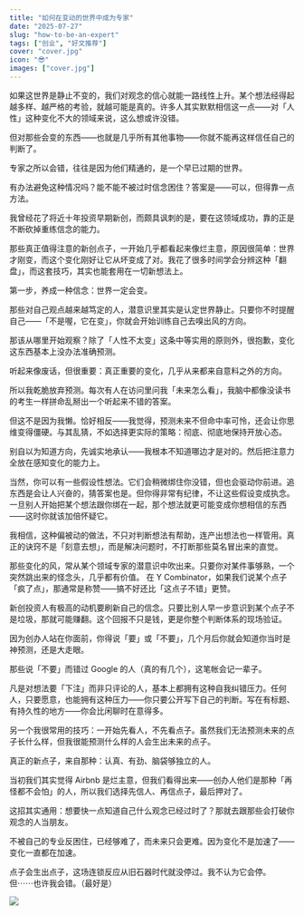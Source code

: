 ```yaml
---
title: "如何在变动的世界中成为专家"
date: "2025-07-27"
slug: "how-to-be-an-expert"
tags: ["创业", "好文推荐"]
cover: "cover.jpg"
icon: "😎"
images: ["cover.jpg"]
---
```

如果这世界是静止不变的，我们对观念的信心就能一路线性上升。某个想法经得起越多样、越严格的考验，就越可能是真的。许多人其实默默相信这一点——对「人性」这种变化不大的领域来说，这么想或许没错。



但对那些会变的东西——也就是几乎所有其他事物——你就不能再这样信任自己的判断了。



专家之所以会错，往往是因为他们精通的，是一个早已过期的世界。



有办法避免这种情况吗？能不能不被过时信念困住？答案是——可以，但得靠一点方法。



我曾经花了将近十年投资早期新创，而颇具讽刺的是，要在这领域成功，靠的正是不断砍掉重练信念的能力。



那些真正值得注意的新创点子，一开始几乎都看起来像烂主意，原因很简单：世界才刚变，而这个变化刚好让它从坏变成了对。我花了很多时间学会分辨这种「翻盘」，而这套技巧，其实也能套用在一切新想法上。



第一步，养成一种信念：世界一定会变。



那些对自己观点越来越笃定的人，潜意识里其实是认定世界静止。只要你不时提醒自己——「不是喔，它在变」，你就会开始训练自己去嗅出风的方向。



那该从哪里开始观察？除了「人性不太变」这条中等实用的原则外，很抱歉，变化这东西基本上没办法准确预测。



听起来像废话，但很重要：真正重要的变化，几乎从来都来自意料之外的方向。



所以我乾脆放弃预测。每次有人在访问里问我「未来怎么看」，我脑中都像没读书的考生一样拼命乱掰出一个听起来不错的答案。



但这不是因为我懒。恰好相反——我觉得，预测未来不但命中率可怜，还会让你思维变得僵硬。与其乱猜，不如选择更实际的策略：彻底、彻底地保持开放心态。



别自以为知道方向，先诚实地承认——我根本不知道哪边才是对的。然后把注意力全放在感知变化的能力上。



当然，你可以有一些假设性想法。它们会稍微绑住你没错，但也会驱动你前进。追东西是会让人兴奋的，猜答案也是。但你得非常有纪律，不让这些假设变成执念。
一旦别人开始把某个想法跟你绑在一起，那个想法就更可能变成你想相信的东西——这时你就该加倍怀疑它。



我相信，这种偏被动的做法，不只对判断想法有帮助，连产出想法也一样管用。真正的诀窍不是「刻意去想」，而是解决问题时，不打断那些莫名冒出来的直觉。



那些变化的风，常从某个领域专家的潜意识中吹出来。只要你对某件事够熟，一个突然跳出来的怪念头，几乎都有价值。
在 Y Combinator，如果我们说某个点子「疯了点」，那通常是称赞——搞不好还比「这点子不错」更赞。



新创投资人有极高的动机要刷新自己的信念。只要比别人早一步意识到某个点子不是垃圾，那就可能赚翻。这个回报不只是钱，更是你整个判断体系的现场验证。



因为创办人站在你面前，你得说「要」或「不要」，几个月后你就会知道你当时是神预测，还是大走眼。



那些说「不要」而错过 Google 的人（真的有几个），这笔帐会记一辈子。



凡是对想法要「下注」而非只评论的人，基本上都拥有这种自我纠错压力。任何人，只要愿意，也能拥有这种压力——你只要公开写下自己的判断。写在有标题、有持久性的地方——你会比闲聊时在意得多。



另一个我很常用的技巧：一开始先看人，不先看点子。虽然我们无法预测未来的点子长什么样，但我很能预测什么样的人会生出未来的点子。



真正的新点子，来自那种：认真、有劲、脑袋够独立的人。



当初我们其实觉得 Airbnb 是烂主意，但我们看得出来——创办人他们是那种「再怪都不会怕」的人，所以我们选择先信人、再信点子，最后押对了。



这招其实通用：想要快一点知道自己什么观念已经过时了？那就去跟那些会打破你观念的人当朋友。



不被自己的专业反困住，已经够难了，而未来只会更难。因为变化不是加速了——变化一直都在加速。



点子会生出点子，这场连锁反应从旧石器时代就没停过。我不认为它会停。
但⋯⋯也许我会错。（最好是）




![](https://prod-files-secure.s3.us-west-2.amazonaws.com/112d0858-5090-4d34-a606-b75eb8d65fd2/46476355-9cf3-4e99-9b7a-3531bc426380/1000202064.png?X-Amz-Algorithm=AWS4-HMAC-SHA256&X-Amz-Content-Sha256=UNSIGNED-PAYLOAD&X-Amz-Credential=ASIAZI2LB466TF7FVMPP%2F20250804%2Fus-west-2%2Fs3%2Faws4_request&X-Amz-Date=20250804T123048Z&X-Amz-Expires=3600&X-Amz-Security-Token=IQoJb3JpZ2luX2VjEAwaCXVzLXdlc3QtMiJIMEYCIQCcf5SxA12xGaRHlKY0Klrd0xfGrEmvW0kxPwtH2Fc6hQIhAN4ytqhxd%2BfmixKyZ772O4akVo1OLSJ70KTaGcmHzllgKv8DCEUQABoMNjM3NDIzMTgzODA1Igw7aJkkFeLsPZrWkREq3APEQZ2DxhoQaSLmxIR0CmpS8fPaUDKHbkUD5EjwfQUyBG2B%2Bcn29f%2FABZSTqbJJ3ZjKt6dspPmw7irYNgkqN%2Fze9n%2B6zp2Gq7PNEV7u3Qp1trzoPtGFt5KCCPiPxxc5EnwYAgLf2J57stw%2BdlT%2FM620bTa4KfpAhfCRlZXPx2C4ISIbGVi8%2B05VJhAH862jsUZhtPajW9z6BV6JXz6S3R9S%2FFqXzDYNJfNhBYbmNtR9Y5PgSKET0KFbZEmkmGgKWtk%2FIOhlZRR8e1ltLsW%2Bvy6MI8WnV7O97Lrvg%2BpzWobjQcWMsKjpwAbczHmj1Jv09iPAfk9%2B%2F3NyNbpWsvuh9YMtm8XTiloDrso0%2BHdtaomBr9rfbp55W8t738iJ%2FPeZWNd4m4cz25xtTQhpSix50p5a3W5PeXFV7rAvpIlQZpQy39vHDlf2bEwqdaJu0%2B8GwDMTYAEpN3ZkrYIenNI1%2Fb0ARxub6BVOKwHq4DJMwwGGrDAMb5xMrtkdKJjH1zacBexzOv1s5K363APqKr0d9A%2Bf474KT7iDmKjvj0jYu4pgn%2Bro0tBj3oEfwM2iY4GxEob6cWvNXWM5V54BMsNKm7vW3MevBT3ubZlj%2FrD7S%2BuGj%2FuRtU%2BHezvnWolV%2BTC3ssLEBjqkAax70J%2FH7vXdraZxBuuCVw42XyTuR2OiuFdbYsMZ5IY7dqzFm6kQkhR1iEhWpYWaZzyIyVf4BKWFk90PFMzhHsak4ynmiCzMVA6O61ZVMekaqlabPRI6VDckO31cq2js4qN9k1nCV%2Bzo%2BTQYQNQU3ppOJoDsYAr07KlI3EaKyccBBuFdYP6fVhRPy%2BKYQE1yL3wBGQmm8DCIevbLO6drlvZtoaqX&X-Amz-Signature=71ca72e9fa443a9d51fc7e287176373f4e712721409696e6f63d35740de6ee07&X-Amz-SignedHeaders=host&x-amz-checksum-mode=ENABLED&x-id=GetObject)

